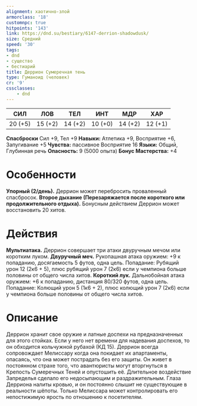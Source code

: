 ```yaml
---
alignment: хаотично-злой
armorclass: '18'
customnpc: true
hitpoints: '143'
link: https://dnd.su/bestiary/6147-derrion-shadowdusk/
size: Средний
speed: '30'
tags:
- dnd
- существо
- бестиарий
title: Деррион Сумеречная тень
type: Гуманоид (человек)
cr: '9'
cssclasses:
    - dnd
---
```



| СИЛ | ЛОВ | ТЕЛ | ИНТ | МДР | ХАР |
|---|---|---|---|---|---|
| 20 (+5) | 15 (+2) | 14 (+2) | 10 (+0) | 14 (+2) | 12 (+1) |
**Спасброски** Сил +9, Тел +9
**Навыки:** Атлетика +9, Восприятие +6, Запугивание +5
**Чувства:** пассивное Восприятие 16
**Языки:** Общий, Глубинная речь
**Опасность:** 9 (5000 опыта)
**Бонус Мастерства:** +4


# Особенности
**Упорный (2/день).** Деррион может перебросить проваленный спасбросок.
**Второе дыхание (Перезаряжается после короткого или продолжительного отдыха).** Бонусным действием Деррион может восстановить 20 хитов.


# Действия
**Мультиатака.** Деррион совершает три атаки двуручным мечом или коротким луком.
**Двуручный меч.** Рукопашная атака оружием: +9 к попаданию, досягаемость 5 футов, одна цель. Попадание: Рубящий урон 12 (2к6 + 5), плюс рубящий урон 7 (2к6) если у чемпиона больше половины от общего числа хитов.
**Короткий лук.** Дальнобойная атака оружием: +6 к попаданию, дистанция 80/320 футов, одна цель. Попадание: Колющий урон 5 (1к6 + 2), плюс колющий урон 7 (2к6) если у чемпиона больше половины от общего числа хитов.


# Описание
Деррион хранит свое оружие и латные доспехи на предназначенных для этого стойках. Если у него нет времени для надевания доспехов, то он обходится кольчужной рубахой (КД 15). Деррион всегда сопровождает Мелиссару когда она покидает их апартаменты, опасаясь, что она может пострадать без его защиты. Он живет в постоянном страхе того, что авантюристы могут вторгнуться в Крепость Сумеречных Теней и опустошить её. Длительное воздействие Запределья сделало его недосыпающим и раздражительным. Глаза Дерриона налиты кровью, и он постоянно слышит не существующие в реальности шёпоты. Только Мелиссара может контролировать его непостижимую ярость по отношению к посетителям.